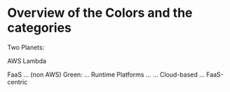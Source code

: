 # Overview of the Colors and the categories

Two Planets:

AWS Lambda

FaaS ... (non AWS)
 Green: ... Runtime Platforms ...
 ... Cloud-based
 ... FaaS-centric
